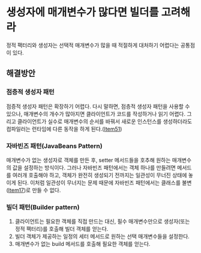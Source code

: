 # 생성자에 매개변수가 많다면 빌더를 고려해라

정적 팩터리와 생성자는 선택적 매개변수가 많을 때 적절하게 대처하기 어렵다는 공통점이 있다.

## 해결방안
### 점층적 생성자 패턴
점증적 생성자 패턴은 확장하기 어렵다. 
다시 말하면, 점층적 생성자 패턴을 사용할 수 있으나, 
매개변수의 개수가 많아지면 클라이언트가 코드를 작성하거나 읽기 어렵다. 
그리고 클라이언트가 실수로 매개변수의 순서를 바꿔서 새로운 인스턴스를 생성하더라도 
컴파일러는 런타임에 다른 동작을 하게 된다.([Item51](https://github.com/ikkjun/Effective_Java/blob/main/Item51.md))

### 자바빈즈 패턴(JavaBeans Pattern)
매개변수가 없는 생성자로 객체를 만든 후, setter 메서드들을 호추해 원하는 매개변수의 값을 설정하는 방식이다. 
그러나 자바빈즈 패턴에서는 객체 하나를 만들려면 메서드를 여러개 호출해야 하고, 
객체가 완전히 생성되기 전까지는 일관성이 무너진 상태에 놓이게 된다.
이처럼 일관성이 무너지는 문제 때문에 자바빈즈 패턴에서는 클래스를 불변([Item17](https://github.com/ikkjun/Effective_Java/blob/main/Item17.md))로 만들 수 없다.

### 빌더 패턴(Builder pattern)
1. 클라이언트는 필요한 객체를 직접 만드는 대신, 필수 매개변수만으로 생성자(또는 정적 팩터리)를 호출해 빌더 객체를 얻는다. 
2. 빌더 객체가 제공하는 일정의 세터 메서드로 원하는 선택 매개변수들을 설정한다.
3. 매개변수가 없는 build 메서드를 호출해 필요한 객체를 얻는다.